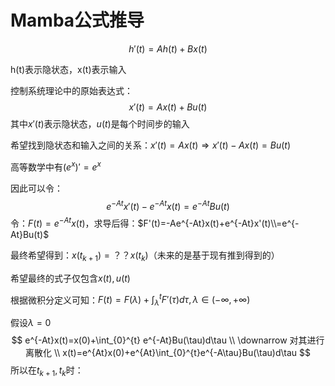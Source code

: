 # Mamba公式推导

$$
h'(t)=Ah(t)+Bx(t)
$$

h(t)表示隐状态，x(t)表示输入

控制系统理论中的原始表达式：
$$
x'(t)=Ax(t)+Bu(t)
$$
其中$x'(t)$表示隐状态，$u(t)$是每个时间步的输入

希望找到隐状态和输入之间的关系：$x'(t)=Ax(t) \Rightarrow x'(t)-Ax(t)=Bu(t)$

高等数学中有$(e^{x})'=e^{x}$

因此可以令：
$$
e^{-At}x'(t)-e^{-At}x(t)=e^{-At}Bu(t)
$$
令：$F(t)=e^{-At}x(t)$，求导后得：$F'(t)=-Ae^{-At}x(t)+e^{-At}x'(t)\\=e^{-At}Bu(t)$

最终希望得到：$x(t_{k+1})=？？x(t_k)$（未来的是基于现有推到得到的）

希望最终的式子仅包含$x(t),u(t)$

根据微积分定义可知：$F(t)=F(\lambda)+\int_{\lambda }^{t} F'(\tau )d \tau, \lambda \in (-\infty, +\infty)$

假设$\lambda=0$
$$
e^{-At}x(t)=x(0)+\int_{0}^{t} e^{-At}Bu(\tau)d\tau \\
\downarrow 对其进行离散化 \\
x(t)=e^{At}x(0)+e^{At}\int_{0}^{t}e^{-A\tau}Bu(\tau)d\tau
$$
所以在$t_{k+1},t_k$时：


